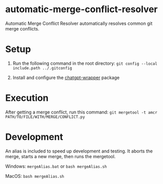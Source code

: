# automatic-merge-conflict-resolver
Automatic Merge Conflict Resolver automatically resolves common git merge conflicts.

# Setup
1. Run the following command in the root directory:
```git config --local include.path ../.gitconfig```

2. Install and configure the [chatgpt-wrapper](https://github.com/mmabrouk/chatgpt-wrapper) package

# Execution
After getting a merge conflict, run this command:
```git mergetool -t amcr PATH/TO/FILE/WITH/MERGE/CONFLICT.py```

# Development
An alias is included to speed up development and testing. It aborts the merge, starts a new merge, then runs the mergetool.

Windows: ```mergeAlias.bat``` or ```bash mergeAlias.sh```

MacOS: ```bash mergeAlias.sh```
